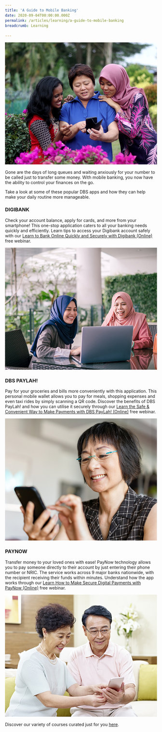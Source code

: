 ```yaml
---
title: 'A Guide to Mobile Banking'
date: 2020-09-04T00:00:00.000Z
permalink: /articles/learning/a-guide-to-mobile-banking
breadcrumb: Learning

---
```


![A Guide to Mobile Banking](/images/content-articles/learning/a-guide-to-mobile-banking-img1.jpg)

Gone are the days of long queues and waiting anxiously for your number to be called just to transfer some money. With mobile banking, you now have the ability to control your finances on the go. 

Take a look at some of these popular DBS apps and how they can help make your daily routine more manageable.

### DIGIBANK
Check your account balance, apply for cards, and more from your smartphone! This one-stop application caters to all your banking needs quickly and efficiently. Learn tips to access your Digibank account safely with our <a href="https://www.onepa.gov.sg/class/details/c026802257" target="_blank" onclick="ga('b.send', 'event', 'Course Directory Links', 'Click-link','PA Sign Up - c026802257');">Learn to Bank Online Quickly and Securely with Digibank (Online)</a> free webinar.

![A Guide to Mobile Banking](/images/content-articles/learning/a-guide-to-mobile-banking-img2.jpg)

### DBS PAYLAH!
Pay for your groceries and bills more conveniently with this application. This personal mobile wallet allows you to pay for meals, shopping expenses and even taxi rides by simply scanning a QR code. Discover the benefits of DBS PayLah! and how you can utilise it securely through our <a href="https://www.onepa.gov.sg/class/details/c026802248" target="_blank" onclick="ga('b.send', 'event', 'Course Directory Links', 'Click-link','PA Sign Up - c026802248');">Learn the Safe & Convenient Way to Make Payments with DBS PayLah! (Online)</a> free webinar.

![A Guide to Mobile Banking](/images/content-articles/learning/a-guide-to-mobile-banking-img3.jpg)

### PAYNOW
Transfer money to your loved ones with ease! PayNow technology allows you to pay someone directly to their account by just entering their phone number or NRIC. The service works across 9 major banks nationwide, with the recipient receiving their funds within minutes. Understand how the app works through our <a href="https://www.onepa.gov.sg/class/details/c026802251" target="_blank" onclick="ga('b.send', 'event', 'Course Directory Links', 'Click-link','PA Sign Up - c026802251');">Learn How to Make Secure Digital Payments with PayNow (Online)</a> free webinar.

![A Guide to Mobile Banking](/images/content-articles/learning/a-guide-to-mobile-banking-img4.jpg)

Discover our variety of courses curated just for you [here](../../course-directory/lifelong-learning/).